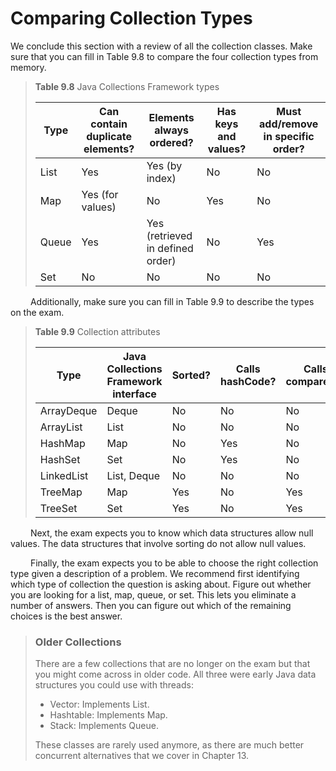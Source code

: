 # Comparing Collection Types

We conclude this section with a review of all the collection classes. Make sure that you can
fill in Table 9.8 to compare the four collection types from memory.

> **Table 9.8** Java Collections Framework types
> 
> |Type|Can contain duplicate elements?|Elements always ordered?|Has keys and values?|Must add/remove in specific order?|
> |---|---|---|---|---|
> |List |Yes |Yes (by index) |No |No|
> |Map |Yes (for values) |No |Yes |No|
> |Queue |Yes |Yes (retrieved in defined order)|No |Yes|
> |Set |No |No |No |No|

&emsp;&emsp;
Additionally, make sure you can fill in Table 9.9 to describe the types on the exam.

> **Table 9.9** Collection attributes
> 
> |Type|Java Collections Framework interface|Sorted?|Calls hashCode?|Calls compareTo?|
> |---|---|---|---|---|
> |ArrayDeque |Deque |No |No |No|
> |ArrayList |List |No |No |No|
> |HashMap |Map |No |Yes |No|
> |HashSet |Set |No |Yes |No|
> |LinkedList |List, Deque |No |No |No|
> |TreeMap |Map |Yes |No |Yes|
> |TreeSet |Set |Yes |No |Yes|

&emsp;&emsp;
Next, the exam expects you to know which data structures allow null values. The data
structures that involve sorting do not allow null values. <br />

&emsp;&emsp;
Finally, the exam expects you to be able to choose the right collection type given a
description of a problem. We recommend first identifying which type of collection the
question is asking about. Figure out whether you are looking for a list, map, queue, or set.
This lets you eliminate a number of answers. Then you can figure out which of the remaining
choices is the best answer.

> ### **Older Collections**
> There are a few collections that are no longer on the exam but that you might come across
in older code. All three were early Java data structures you could use with threads:
> - Vector: Implements List.
> - Hashtable: Implements Map.
> - Stack: Implements Queue.
>
> These classes are rarely used anymore, as there are much better concurrent alternatives
that we cover in Chapter 13.
